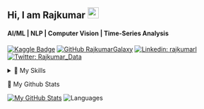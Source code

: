<p align='center'>
  
## Hi, I am Rajkumar <img src="https://media.giphy.com/media/hvRJCLFzcasrR4ia7z/giphy.gif" width="25px">
#### AI/ML | NLP | Computer Vision | Time-Series Analysis 

</p>
  
<p align='center'>
  
[![Kaggle Badge](https://img.shields.io/badge/kaggle-expert-blueviolet)](https://kaggle.com/rajkumarl)
[![GitHub RajkumarGalaxy](https://img.shields.io/github/followers/RajkumarGalaxy?label=follow&style=social)](https://github.com/RajkumarGalaxy)
[![Linkedin: rajkumarl](https://img.shields.io/badge/-rajkumarl-blue?style=flat-square&logo=Linkedin&logoColor=white&link=https://www.linkedin.com/in/rajkumarl/)](https://www.linkedin.com/in/rajkumarl/)
[![Twitter: Rajkumar_Data](https://img.shields.io/twitter/follow/rajkumar_data?style=social)](https://twitter.com/Rajkumar_Data)  

</p>

<details>
  <summary>📃 My Skills </summary>

### Languages: 
![python](https://img.shields.io/badge/Python-FFD43B?style=for-the-badge&logo=python&logoColor=darkgreen)

### ML Frameworks: 
![pytorch](https://img.shields.io/badge/PyTorch-EE4C2C?style=for-the-badge&logo=PyTorch&logoColor=white)
![tensorflow](https://img.shields.io/badge/TensorFlow-FF6F00?style=for-the-badge&logo=TensorFlow&logoColor=white)
![keras](https://img.shields.io/badge/Keras-D00000?style=for-the-badge&logo=Keras&logoColor=white)
![SciKitLearn](https://img.shields.io/badge/scikit_learn-F7931E?style=for-the-badge&logo=scikit-learn&logoColor=white)

### ML Libraries: 
![NumPy](https://img.shields.io/badge/Numpy-777BB4?style=for-the-badge&logo=numpy&logoColor=white)
![Pandas](https://img.shields.io/badge/Pandas-2C2D72?style=for-the-badge&logo=pandas&logoColor=white)
![SciPy](https://img.shields.io/badge/SciPy-654FF0?style=for-the-badge&logo=SciPy&logoColor=white)

### Computer Vision: 
![OpenCV](https://img.shields.io/badge/OpenCV-27338e?style=for-the-badge&logo=OpenCV&logoColor=white)

### NLP: 
![HuggingFace](https://img.shields.io/badge/Hugging%20Face-FFBE00?style=for-the-badge&logo=Hugging-Face&logoColor=white)
![NLTK](https://img.shields.io/badge/NLTK-21759B?style=for-the-badge&logo=Python&logoColor=white)

### Platforms: 
![Jupyter](https://img.shields.io/badge/Jupyter-F37626.svg?&style=for-the-badge&logo=Jupyter&logoColor=white)
![Conda](https://img.shields.io/badge/conda-342B029.svg?&style=for-the-badge&logo=anaconda&logoColor=white)
![Spyder](https://img.shields.io/badge/Spyder-838485?style=for-the-badge&logo=spyder%20ide&logoColor=maroon)

### Databases: 
![MySQL](https://img.shields.io/badge/MySQL-00000F?style=for-the-badge&logo=mysql&logoColor=white)
![MS SQL Server](https://img.shields.io/badge/Microsoft%20SQL%20Server-CC2927?style=for-the-badge&logo=microsoft%20sql%20server&logoColor=white)
![Postgres](https://img.shields.io/badge/PostgreSQL-316192?style=for-the-badge&logo=postgresql&logoColor=white)

</details>



📃 My Github Stats
  
[![My GitHub Stats](https://github-readme-stats.vercel.app/api?username=RajkumarGalaxy&hide=issues&count_private=true&show_icons=true&theme=dark)](https://github.com/RajkumarGalaxy/github-readme-stats)
![Languages](https://github-readme-stats.vercel.app/api/top-langs/?username=RajkumarGalaxy)

